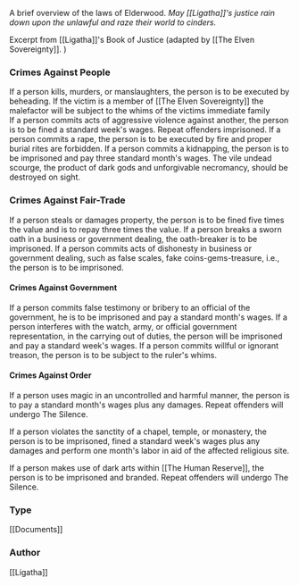 A brief overview of the laws of Elderwood. *May [[Ligatha]]'s justice rain down upon the unlawful and raze their world to cinders.*

Excerpt from [[Ligatha]]'s Book of Justice (adapted by [[The Elven Sovereignty]]. )

### Crimes Against People
If a person kills, murders, or manslaughters, the person is to be executed by beheading. If the victim is a member of [[The Elven Sovereignty]] the malefactor will be subject to the whims of the victims immediate family   
If a person commits acts of aggressive violence against another, the person is to be fined a standard week's wages. Repeat offenders imprisoned.
If a person commits a rape, the person is to be executed by fire and proper burial rites are forbidden.
If a person commits a kidnapping, the person is to be imprisoned and pay three standard month's wages. The vile undead scourge, the product of dark gods and unforgivable necromancy, should be destroyed on sight.   

### Crimes Against Fair-Trade
If a person steals or damages property, the person is to be fined five times the value and is to repay three times the value. 
If a person breaks a sworn oath in a business or government dealing, the oath-breaker is to be imprisoned. 
If a person commits acts of dishonesty in business or government dealing, such as false scales, fake coins-gems-treasure, i.e., the person is to be imprisoned.

#### Crimes Against Government 
If a person commits false testimony or bribery to an official of the government, he is to be imprisoned and pay a standard month's wages. If a person interferes with the watch, army, or official government representation, in the carrying out of duties, the person will be imprisoned and pay a standard week's wages.  If a person commits willful or ignorant treason, the person is to be subject to the ruler's whims.

#### Crimes Against Order 
If a person uses magic in an uncontrolled and harmful manner, the person is to pay a standard month's wages plus any damages. Repeat offenders will undergo The Silence.

If a person violates the sanctity of a chapel, temple, or monastery, the person is to be imprisoned, fined a standard week's wages plus any damages and perform one month's labor in aid of the affected religious site.   

If a person makes use of dark arts within [[The Human Reserve]], the person is to be imprisoned and branded. Repeat offenders will undergo The Silence.

### Type
[[Documents]]

### Author
[[Ligatha]]